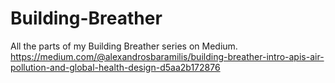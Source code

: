 # Building-Breather
All the parts of my Building Breather series on Medium. https://medium.com/@alexandrosbaramilis/building-breather-intro-apis-air-pollution-and-global-health-design-d5aa2b172876
